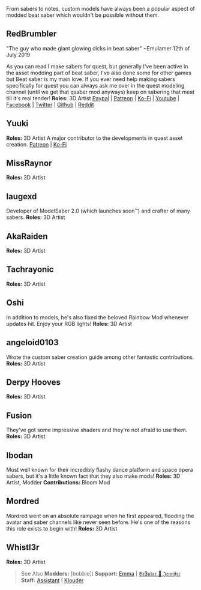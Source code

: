 <!-- TITLE: 3D Artists -->
<!-- SUBTITLE: A quick summary of 3 D Artists -->

From sabers to notes, custom models have always been a popular aspect of modded beat saber which wouldn't be possible without them. 

## RedBrumbler
"The guy who made giant glowing dicks in beat saber" ~Emulamer 12th of July 2019

As you can read I make sabers for quest, but generally I've been active in the asset modding part of beat saber, I've also done some for other games but Beat saber is my main love.
If you ever need help making sabers specifically for quest you can always ask me over in the quest modeling channel (until we get that qsaber mod anyways)
keep on sabering that meat till it's real tender!
**Roles:** 3D Artist
[Paypal](https://paypal.me/RedBrumblerOfficial?locale.x=nl_NL) | [Patreon](https://www.patreon.com/RedBrumbler) | [Ko-Fi](https://ko-fi.com/redbrumbler) | [Youtube](https://www.youtube.com/channel/UCYmzlDob8BQYWrOQWkHtCpQ) | [Facebook](https://www.facebook.com/red.brumbler.7) | [Twitter](https://twitter.com/RedBrumbler) | [Github](https://github.com/RedBrumbler/BeatOnCustomSabers) | [Reddit](https://www.reddit.com/user/RedBrumbler/)

## Yuuki
**Roles:** 3D Artist
A major contributor to the developments in quest asset creation.
[Patreon](https://www.patreon.com/yuukisaves) | [Ko-Fi](https://ko-fi.com/supportyuuki)

## MissRaynor
**Roles:** 3D Artist

## laugexd
Developer of ModelSaber 2.0 (which launches soon™) and crafter of many sabers.
**Roles:** 3D Artist

## AkaRaiden
**Roles:** 3D Artist

## Tachrayonic
**Roles:** 3D Artist

## Oshi
In addition to models, he's also fixed the beloved Rainbow Mod whenever updates hit. Enjoy your RGB lights!
**Roles:** 3D Artist

## angeloid0103
Wrote the custom saber creation guide among other fantastic contributions.
**Roles:** 3D Artist

## Derpy Hooves
**Roles:** 3D Artist

## Fusion
They've got some impressive shaders and they're not afraid to use them.
**Roles:** 3D Artist

## Ibodan
Most well known for their incredibly flashy dance platform and space opera sabers, but it's a little known fact that they also make mods!
**Roles:** 3D Artist, Modder
**Contributions:** Bloom Mod

## Mordred
Mordred went on an absolute rampage when he first appeared, flooding the avatar and saber channels like never seen before. He's one of the reasons this role exists to begin with!
**Roles:** 3D Artist

## Whistl3r
**Roles:** 3D Artist


>See Also
**Modders:** [bobbie](
**Support:** [Emma](#Emma) | [ 𝔅𝔯3𝔲𝔨𝔢𝔯 🎀 𝔍𝔢𝔫𝔫𝔦𝔣𝔢𝔯](/about/supports#𝔍-𝔢-𝔫-𝔫-𝔦-𝔣-𝔢-𝔯)
**Staff:** [Assistant](#Assistant) | [Klouder](#Klouder)
